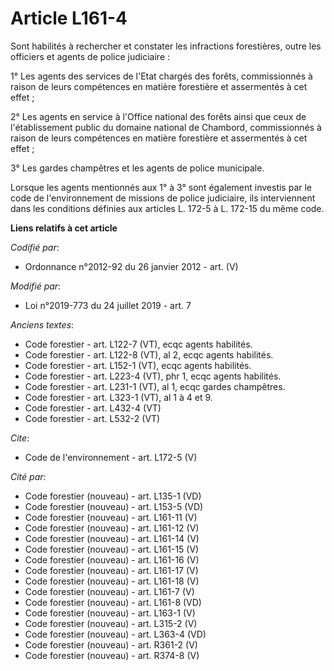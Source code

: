 # Article L161-4

Sont habilités à rechercher et constater les infractions forestières, outre les officiers et agents de police judiciaire : 

1° Les agents des services de l'Etat chargés des forêts, commissionnés à raison de leurs compétences en matière forestière et
assermentés à cet effet ; 

2° Les agents en service à l'Office national des forêts ainsi que ceux de l'établissement public du domaine national de
Chambord, commissionnés à raison de leurs compétences en matière forestière et assermentés à cet effet ; 

3° Les gardes champêtres et les agents de police municipale. 

Lorsque les agents mentionnés aux 1° à 3° sont également investis par le code de l'environnement de missions de police
judiciaire, ils interviennent dans les conditions définies aux articles L. 172-5 à L. 172-15 du même code.

**Liens relatifs à cet article**

_Codifié par_:

  - Ordonnance n°2012-92 du 26 janvier 2012 - art. (V)

_Modifié par_:

  - Loi n°2019-773 du 24 juillet 2019 - art. 7

_Anciens textes_:

  - Code forestier - art. L122-7 (VT), ecqc agents habilités.
  - Code forestier - art. L122-8 (VT), al 2, ecqc agents habilités.
  - Code forestier - art. L152-1 (VT), ecqc agents habilités.
  - Code forestier - art. L223-4 (VT), phr 1, ecqc agents habilités.
  - Code forestier - art. L231-1 (VT), al 1, ecqc gardes champêtres.
  - Code forestier - art. L323-1 (VT), al 1 à 4 et 9.
  - Code forestier - art. L432-4 (VT)
  - Code forestier - art. L532-2 (VT)

_Cite_:

  - Code de l'environnement - art. L172-5 (V)

_Cité par_:

  - Code forestier (nouveau) - art. L135-1 (VD)
  - Code forestier (nouveau) - art. L153-5 (VD)
  - Code forestier (nouveau) - art. L161-11 (V)
  - Code forestier (nouveau) - art. L161-12 (V)
  - Code forestier (nouveau) - art. L161-14 (V)
  - Code forestier (nouveau) - art. L161-15 (V)
  - Code forestier (nouveau) - art. L161-16 (V)
  - Code forestier (nouveau) - art. L161-17 (V)
  - Code forestier (nouveau) - art. L161-18 (V)
  - Code forestier (nouveau) - art. L161-7 (V)
  - Code forestier (nouveau) - art. L161-8 (VD)
  - Code forestier (nouveau) - art. L163-1 (V)
  - Code forestier (nouveau) - art. L315-2 (V)
  - Code forestier (nouveau) - art. L363-4 (VD)
  - Code forestier (nouveau) - art. R361-2 (V)
  - Code forestier (nouveau) - art. R374-8 (V)
